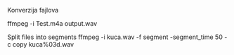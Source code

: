 Konverzija fajlova

ffmpeg -i Test.m4a output.wav

Split files into segments
ffmpeg -i kuca.wav -f segment -segment_time 50 -c copy kuca%03d.wav